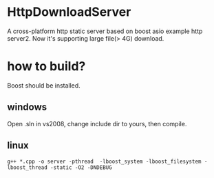 HttpDownloadServer
==================
A cross-platform http static server based on boost asio example http server2. Now it's supporting large file(> 4G) download.

how to build?
============

Boost should be installed.

windows
-------
Open .sln in vs2008, change include dir to yours, then compile.

linux
-----
```shell
g++ *.cpp -o server -pthread  -lboost_system -lboost_filesystem -lboost_thread -static -O2 -DNDEBUG
```

